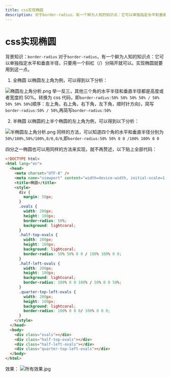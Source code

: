 ```yaml
---
title: css实现椭圆
description: 对于border-radius，有一个鲜为人知的知识点：它可以单独指定水平和垂直半径，只要用一个斜杠（/）分隔开就可以。实现椭圆就要用到这一点。s
---
```


# css实现椭圆

背景知识：`border-radius`
对于`border-radius`，有一个鲜为人知的知识点：它可以单独指定水平和垂直半径，只要用一个斜杠（/）分隔开就可以。实现椭圆就要用到这一点。

1. 全椭圆
   以椭圆左上角为例，可以得到以下分析：

![椭圆左上角分析.png](https://upload-images.jianshu.io/upload_images/13613564-b475c55a283e58d9.png?imageMogr2/auto-orient/strip%7CimageView2/2/w/1240)
举一反三，其他三个角的水平半径和垂直半径都是高度或者宽度的 50%。转换为 css 代码，即`border-radius:50% 50% 50% 50% / 50% 50% 50% 50%`(顺序：左上角，右上角，右下角，左下角，顺时针方向)，简写`border-radius:50% / 50%`,再简写`border-radius:50%`

2. 半椭圆
   以椭圆的上半个椭圆的左上角为例，可以得到以下分析：

![半椭圆左上角分析.png](https://upload-images.jianshu.io/upload_images/13613564-9fc556c37215e721.png?imageMogr2/auto-orient/strip%7CimageView2/2/w/1240)
同样的方法，可以知道四个角的水平和垂直半径分别为`50%/100%,50%/100%,0/0,0/0`,即`border-radius:50% 50% 0 0 /100% 100% 0 0`

四分之一椭圆也可以用同样的方法来实现，就不再赘述，以下贴上全部代码：

```html
<!DOCTYPE html>
<html lang="en">
  <head>
    <meta charset="UTF-8" />
    <meta name="viewport" content="width=device-width, initial-scale=1.0" />
    <title>椭圆</title>
    <style>
      div {
        margin: 50px;
      }
      .ovals {
        width: 200px;
        height: 100px;
        border-radius: 50%;
        background: lightcoral;
      }
      .half-top-ovals {
        width: 200px;
        height: 100px;
        background: lightcoral;
        border-radius: 50% 50% 0 0 / 100% 100% 0 0;
      }
      .half-left-ovals {
        width: 200px;
        height: 100px;
        background: lightcoral;
        border-radius: 100% 0 0 100% / 50% 0 0 50%;
      }
      .quarter-top-left-ovals {
        width: 200px;
        height: 100px;
        background: lightcoral;
        border-radius: 100% 0 0 0/ 100% 0 0 0;
      }
    </style>
  </head>
  <body>
    <div class="ovals"></div>
    <div class="half-top-ovals"></div>
    <div class="half-left-ovals"></div>
    <div class="quarter-top-left-ovals"></div>
  </body>
</html>
```

效果：
![所有效果.jpg](https://upload-images.jianshu.io/upload_images/13613564-8303273d256d303c.jpg?imageMogr2/auto-orient/strip%7CimageView2/2/w/1240)
